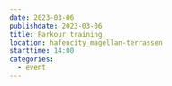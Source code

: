 ```yaml
---
date: 2023-03-06
publishdate: 2023-03-06
title: Parkour training
location: hafencity_magellan-terrassen
starttime: 14:00
categories:
  - event
---
```


